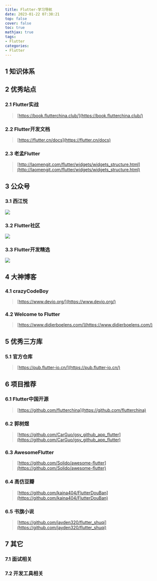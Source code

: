```yaml
---
title: Flutter-学习导航
date: 2023-01-22 07:38:21
top: false
cover: false
toc: true
mathjax: true
tags:
- Flutter
categories:
- Flutter
---
```


## 1 知识体系

## 2 优秀站点

### 2.1 Flutter实战
> [https://book.flutterchina.club/](https://book.flutterchina.club/)

### 2.2 Flutter开发文档
> [https://flutter.cn/docs](https://flutter.cn/docs)

### 2.3 老孟Flutter
> [http://laomengit.com/flutter/widgets/widgets_structure.html](http://laomengit.com/flutter/widgets/widgets_structure.html)


## 3 公众号

### 3.1 西江悦
<img src=blog_520lee_com.jpeg>

### 3.2 Flutter社区
<img src=FlutterDevs.jpeg>

### 3.3 Flutter开发精选
<img src=Study_Knowledge.jpeg>

## 4 大神博客

### 4.1 crazyCodeBoy
> [https://www.devio.org/](https://www.devio.org/)

### 4.2 Welcome to Flutter
> [https://www.didierboelens.com/](https://www.didierboelens.com/)

## 5 优秀三方库

### 5.1 官方仓库
> [https://pub.flutter-io.cn/](https://pub.flutter-io.cn/)

## 6 项目推荐

### 6.1 Flutter中国开源
> [https://github.com/flutterchina](https://github.com/flutterchina)

### 6.2 郭树煜
> [https://github.com/CarGuo/gsy_github_app_flutter](https://github.com/CarGuo/gsy_github_app_flutter)

### 6.3 AwesomeFlutter
> [https://github.com/Solido/awesome-flutter](https://github.com/Solido/awesome-flutter)

### 6.4 高仿豆瓣
> [https://github.com/kaina404/FlutterDouBan](https://github.com/kaina404/FlutterDouBan)

### 6.5 书旗小说
> [https://github.com/jayden320/flutter_shuqi](https://github.com/jayden320/flutter_shuqi)



## 7 其它

### 7.1 面试相关

### 7.2 开发工具相关
